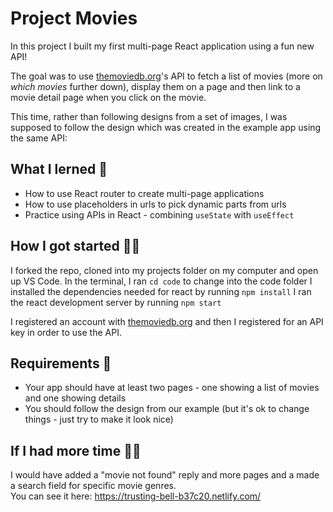 # Project Movies 

In this project I built my first multi-page React application using a fun new API!

The goal was to use [themoviedb.org](https://www.themoviedb.org/)'s API to fetch a list of movies (more on _which movies_ further down), display them on a page and then link to a movie detail page when you click on the movie.

This time, rather than following designs from a set of images, I was supposed to follow the design which was created in the example app using the same API:

## What I lerned 🧠

* How to use React router to create multi-page applications
* How to use placeholders in urls to pick dynamic parts from urls
* Practice using APIs in React - combining `useState` with `useEffect`

## How I got started 💪🏼

I forked the repo, cloned into my projects folder on my computer and open up VS Code.
In the terminal, I ran `cd code` to change into the code folder
I installed the dependencies needed for react by running `npm install`
I ran the react development server by running `npm start`

I registered an account with [themoviedb.org](https://www.themoviedb.org/) and then I registered for an API key in order to use the API. 

## Requirements 🧪

* Your app should have at least two pages - one showing a list of movies and one showing details
* You should follow the design from our example (but it's ok to change things - just try to make it look nice)

## If I had more time 🏃‍♂

I would have added a "movie not found" reply and more pages and a made a search field for specific movie genres.  
You can see it here: https://trusting-bell-b37c20.netlify.com/
